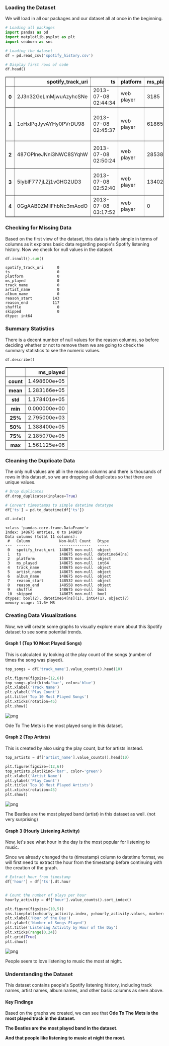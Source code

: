 ### Loading the Dataset
We will load in all our packages and our dataset all at once in the beginning.


```python
# Loading all packages
import pandas as pd
import matplotlib.pyplot as plt
import seaborn as sns

# Loading the dataset
df = pd.read_csv('spotify_history.csv')

# Display first rows of code
df.head()
```




<div>
<style scoped>
    .dataframe tbody tr th:only-of-type {
        vertical-align: middle;
    }

    .dataframe tbody tr th {
        vertical-align: top;
    }

    .dataframe thead th {
        text-align: right;
    }
</style>
<table border="1" class="dataframe">
  <thead>
    <tr style="text-align: right;">
      <th></th>
      <th>spotify_track_uri</th>
      <th>ts</th>
      <th>platform</th>
      <th>ms_played</th>
      <th>track_name</th>
      <th>artist_name</th>
      <th>album_name</th>
      <th>reason_start</th>
      <th>reason_end</th>
      <th>shuffle</th>
      <th>skipped</th>
    </tr>
  </thead>
  <tbody>
    <tr>
      <th>0</th>
      <td>2J3n32GeLmMjwuAzyhcSNe</td>
      <td>2013-07-08 02:44:34</td>
      <td>web player</td>
      <td>3185</td>
      <td>Say It, Just Say It</td>
      <td>The Mowgli's</td>
      <td>Waiting For The Dawn</td>
      <td>autoplay</td>
      <td>clickrow</td>
      <td>False</td>
      <td>False</td>
    </tr>
    <tr>
      <th>1</th>
      <td>1oHxIPqJyvAYHy0PVrDU98</td>
      <td>2013-07-08 02:45:37</td>
      <td>web player</td>
      <td>61865</td>
      <td>Drinking from the Bottle (feat. Tinie Tempah)</td>
      <td>Calvin Harris</td>
      <td>18 Months</td>
      <td>clickrow</td>
      <td>clickrow</td>
      <td>False</td>
      <td>False</td>
    </tr>
    <tr>
      <th>2</th>
      <td>487OPlneJNni3NWC8SYqhW</td>
      <td>2013-07-08 02:50:24</td>
      <td>web player</td>
      <td>285386</td>
      <td>Born To Die</td>
      <td>Lana Del Rey</td>
      <td>Born To Die - The Paradise Edition</td>
      <td>clickrow</td>
      <td>unknown</td>
      <td>False</td>
      <td>False</td>
    </tr>
    <tr>
      <th>3</th>
      <td>5IyblF777jLZj1vGHG2UD3</td>
      <td>2013-07-08 02:52:40</td>
      <td>web player</td>
      <td>134022</td>
      <td>Off To The Races</td>
      <td>Lana Del Rey</td>
      <td>Born To Die - The Paradise Edition</td>
      <td>trackdone</td>
      <td>clickrow</td>
      <td>False</td>
      <td>False</td>
    </tr>
    <tr>
      <th>4</th>
      <td>0GgAAB0ZMllFhbNc3mAodO</td>
      <td>2013-07-08 03:17:52</td>
      <td>web player</td>
      <td>0</td>
      <td>Half Mast</td>
      <td>Empire Of The Sun</td>
      <td>Walking On A Dream</td>
      <td>clickrow</td>
      <td>nextbtn</td>
      <td>False</td>
      <td>False</td>
    </tr>
  </tbody>
</table>
</div>



### Checking for Missing Data
Based on the first view of the dataset, this data is fairly simple in terms of columns as it explores basic data regarding people's Spotify listening history.
Now we check for null values in the dataset.


```python
df.isnull().sum()
```




    spotify_track_uri      0
    ts                     0
    platform               0
    ms_played              0
    track_name             0
    artist_name            0
    album_name             0
    reason_start         143
    reason_end           117
    shuffle                0
    skipped                0
    dtype: int64



### Summary Statistics
There is a decent number of null values for the reason columns, so before deciding whether or not to remove them we are going to check the summary statistics to see the numeric values.


```python
df.describe()
```




<div>
<style scoped>
    .dataframe tbody tr th:only-of-type {
        vertical-align: middle;
    }

    .dataframe tbody tr th {
        vertical-align: top;
    }

    .dataframe thead th {
        text-align: right;
    }
</style>
<table border="1" class="dataframe">
  <thead>
    <tr style="text-align: right;">
      <th></th>
      <th>ms_played</th>
    </tr>
  </thead>
  <tbody>
    <tr>
      <th>count</th>
      <td>1.498600e+05</td>
    </tr>
    <tr>
      <th>mean</th>
      <td>1.283166e+05</td>
    </tr>
    <tr>
      <th>std</th>
      <td>1.178401e+05</td>
    </tr>
    <tr>
      <th>min</th>
      <td>0.000000e+00</td>
    </tr>
    <tr>
      <th>25%</th>
      <td>2.795000e+03</td>
    </tr>
    <tr>
      <th>50%</th>
      <td>1.388400e+05</td>
    </tr>
    <tr>
      <th>75%</th>
      <td>2.185070e+05</td>
    </tr>
    <tr>
      <th>max</th>
      <td>1.561125e+06</td>
    </tr>
  </tbody>
</table>
</div>



### Cleaning the Duplicate Data
The only null values are all in the reason columns and there is thousands of rows in this dataset, so we are dropping all duplicates so that there are unique values.


```python
# Drop duplicates
df.drop_duplicates(inplace=True)

# Convert timestamps to simple datetime datatype
df['ts'] = pd.to_datetime(df['ts'])

df.info()

```

    <class 'pandas.core.frame.DataFrame'>
    Index: 148675 entries, 0 to 149859
    Data columns (total 11 columns):
     #   Column             Non-Null Count   Dtype         
    ---  ------             --------------   -----         
     0   spotify_track_uri  148675 non-null  object        
     1   ts                 148675 non-null  datetime64[ns]
     2   platform           148675 non-null  object        
     3   ms_played          148675 non-null  int64         
     4   track_name         148675 non-null  object        
     5   artist_name        148675 non-null  object        
     6   album_name         148675 non-null  object        
     7   reason_start       148532 non-null  object        
     8   reason_end         148558 non-null  object        
     9   shuffle            148675 non-null  bool          
     10  skipped            148675 non-null  bool          
    dtypes: bool(2), datetime64[ns](1), int64(1), object(7)
    memory usage: 11.6+ MB
    

### Creating Data Visualizations
Now, we will create some graphs to visually explore more about this Spotify dataset to see some potential trends.

#### Graph 1 (Top 10 Most Played Songs)
This is calculated by looking at the play count of the songs (number of times the song was played).


```python
top_songs = df['track_name'].value_counts().head(10)

plt.figure(figsize=(12,6))
top_songs.plot(kind='bar', color='blue')
plt.xlabel('Track Name')
plt.ylabel('Play Count')
plt.title('Top 10 Most Played Songs')
plt.xticks(rotation=45)
plt.show()

```


    
![png](output_10_0.png)
    


Ode To The Mets is the most played song in this dataset.

#### Graph 2 (Top Artists)
This is created by also using the play count, but for artists instead.


```python
top_artists = df['artist_name'].value_counts().head(10)

plt.figure(figsize=(12,6))
top_artists.plot(kind='bar', color='green')
plt.xlabel('Artist Name')
plt.ylabel('Play Count')
plt.title('Top 10 Most Played Artists')
plt.xticks(rotation=45)
plt.show()

```


    
![png](output_13_0.png)
    


The Beatles are the most played band (artist) in this dataset as well. (not very surprising)

#### Graph 3 (Hourly Listening Activity)
Now, let's see what hour in the day is the most popular for listening to music.

Since we already changed the ts (timestamp) column to datetime format, we will first need to extract the hour from the timestamp before continuing with the creation of the graph.


```python
# Extract hour from timestamp
df['hour'] = df['ts'].dt.hour


# Count the number of plays per hour
hourly_activity = df['hour'].value_counts().sort_index()

plt.figure(figsize=(10,5))
sns.lineplot(x=hourly_activity.index, y=hourly_activity.values, marker='o')
plt.xlabel('Hour of the Day')
plt.ylabel('Number of Songs Played')
plt.title('Listening Activity by Hour of the Day')
plt.xticks(range(0,24))
plt.grid(True)
plt.show()

```


    
![png](output_17_0.png)
    


People seem to love listening to music the most at night.

### Understanding the Dataset
This dataset contains people's Spotify listening history, including track names, artist names, album names, and other basic columns as seen above.

#### Key Findings
Based on the graphs we created, we can see that <b>Ode To The Mets<b/> is the most played track in the dataset.

<b>The Beatles<b/> are the most played band in the dataset.

And that <b>people like listening to music at night the most.<b/>


```python

```

